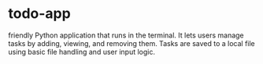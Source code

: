 # todo-app
friendly Python application that runs in the terminal. It lets users manage tasks by adding, viewing, and removing them. Tasks are saved to a local file using basic file handling and user input logic.
